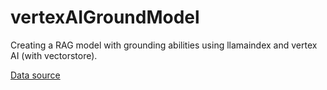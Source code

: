 # vertexAIGroundModel
Creating a RAG model with grounding abilities using llamaindex and vertex AI (with vectorstore).

[Data source](https://www.ncbi.nlm.nih.gov/pmc/?term=2019-nCoV+OR+2019nCoV+OR+COVID-19+OR+SARS-CoV-2+OR+%28%28wuhan+AND+coronavirus%29+AND+2019%2F12%5BPDAT%5D%3A2030%5BPDAT%5D%29)